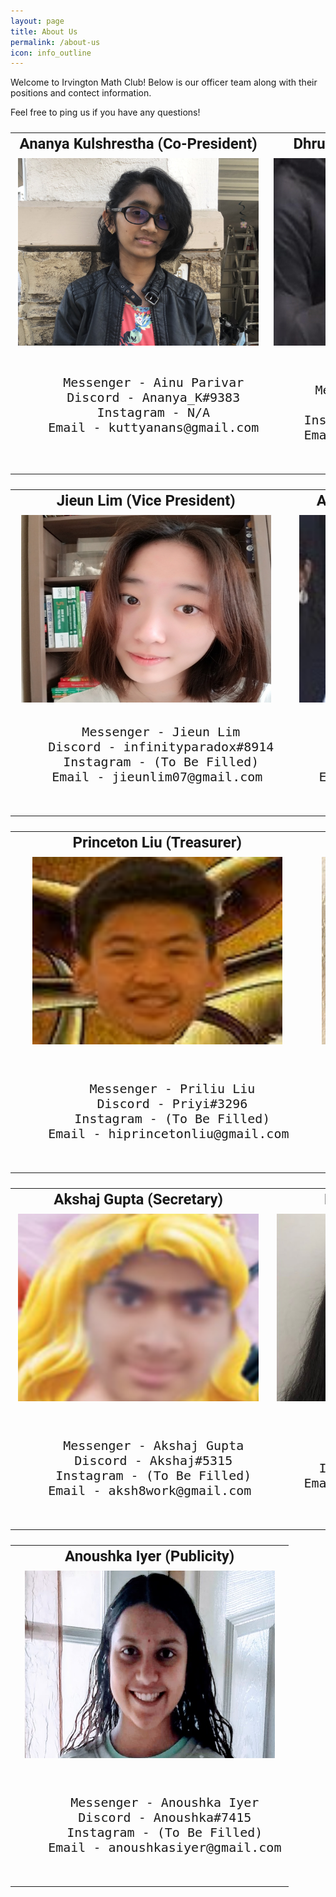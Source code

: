 ```yaml
---
layout: page
title: About Us
permalink: /about-us
icon: info_outline
---
```

Welcome to Irvington Math Club! Below is our officer team along with their positions and contect information.

Feel free to ping us if you have any questions!

<font size="5" face="Roboto" >
<table cellpadding="0" cellspacing="15x" border="0" width="100%" align="center">
  <tr align="center">
    <td><b> Ananya Kulshrestha (Co-President)</b></td>
    <td><b> Dhruv Gupta (Co-President)</b></td>
  </tr>
  <tr align="center">
  <td>
    <img src="./assets/images/AnanyaHeadshotIMC.JPG" alt="Ananya Kulshrestha" width="400" height="300">
  </td>
  <td>
    <img src="./assets/images/DhruvHeadshotIMC.jpeg" alt="Dhruv Gupta" width="400" height="300">
  </td>
</tr>
  <tr align="center">
   <td>
    <pre>
    Messenger - Ainu Parivar
    Discord - Ananya_K#9383
    Instagram - N/A
    Email - kuttyanans@gmail.com
    </pre>
   </td>
    <td>
    <pre> 
    Messenger - Dhruv Gupta
    Discord - dg575#1038
    Instagram - (To Be Filled)
    Email - dhruv575@gmail.com
    </pre>
    </td>
  </tr>
</table>

<font size="5" face="Roboto" >
<table cellpadding="0" cellspacing="15x" border="0" width="100%" align="center">
  <tr align="center">
    <td><b> Jieun Lim (Vice President)</b></td>
    <td><b> Aaryan Rustagi (Vice President)</b></td>
  </tr>
  <tr align="center">
  <td>
    <img src="./assets/images/JieunHeadshotIMC.jpeg" alt="Jieun Lim" width="400" height="300">
  </td>
  <td>
    <img src="./assets/images/AaryanHeadshotIMC.jpeg" alt="Aaryan Rustagi" width="400" height="300">
  </td>
</tr>
  <tr align="center">
   <td>
    <pre>
    Messenger - Jieun Lim
    Discord - infinityparadox#8914
    Instagram - (To Be Filled)
    Email - jieunlim07@gmail.com 
    </pre>
    </td>
    <td>
    <pre>
    Messenger - Aaryan Rustagi
    Discord - Aaryan#3163
    Instagram - (To Be Filled)
    Email - rustagiaaryan@gmail.com 
    </pre>
    </td>
  </tr>
</table>  
  
<font size="5" face="Roboto" >
<table cellpadding="0" cellspacing="15x" border="0" width="100%" align="center">
  <tr align="center">
    <td><b> Princeton Liu (Treasurer)</b></td>
    <td><b> Ojas Vatsyayan (Treasurer)</b></td>
  </tr>
  <tr align="center">
  <td>
    <img src="./assets/images/PrincetonHeadshotIMC.png" alt="Princeton Liu" width="400" height="300">
  </td>
  <td>
    <img src="./assets/images/OjasHeadshotIMC.jpeg" alt="Ojas Vatsyayan" width="400" height="300">
  </td>
</tr>
  <tr align="center">
   <td>
    <pre> 
    Messenger - Priliu Liu
    Discord - Priyi#3296
    Instagram - (To Be Filled)
    Email - hiprincetonliu@gmail.com 
    </pre>
    </td>
    <td>
    <pre>
    Messenger - Ojas Vatsyayan
    Discord - Ojas#4663
    Instagram - (To Be Filled)
    Email - ojasvatsyayan@gmail.com 
    </pre>
    </td>
  </tr>
</table>  
  
<font size="5" face="Roboto" >
<table cellpadding="0" cellspacing="15x" border="0" width="100%" align="center">
  <tr align="center">
    <td><b> Akshaj Gupta (Secretary)</b></td>
    <td><b> Prisha Jain (Secretary)</b></td>
  </tr>
  <tr align="center">
  <td>
    <img src="./assets/images/AkshajHeadshotIMC.png" alt="Akshaj Gupta" width="400" height="300">
  </td>
  <td>
    <img src="./assets/images/PrishaHeadshotIMC.jpeg" alt="Prisha Jain" width="400" height="300">
  </td>
</tr>
  <tr align="center">
   <td>
    <pre> 
    Messenger - Akshaj Gupta
    Discord - Akshaj#5315
    Instagram - (To Be Filled)
    Email - aksh8work@gmail.com 
    </pre>
    </td>
    <td>
    <pre>
    Messenger - Prisha Jain
    Discord - Prisha#8858
    Instagram - (To Be Filled)
    Email - prisha.chess@gmail.com
    </pre>
    </td>
  </tr>
</table>  
  
 <font size="5" face="Roboto" >
<table cellpadding="0" cellspacing="15x" border="0" width="100%" align="center">
  <tr align="center">
    <td><b> Anoushka Iyer (Publicity)</b></td>
  </tr>
  <tr align="center">
  <td>
    <img src="./assets/images/AnoushkaHeadshotIMC.png" alt="Anoushka Iyer" width="400" height="300">
  </td>
</tr>
  <tr align="center">
   <td>
    <pre> 
    Messenger - Anoushka Iyer
    Discord - Anoushka#7415
    Instagram - (To Be Filled)
    Email - anoushkasiyer@gmail.com
    </pre>
    </td>
  </tr>
</table>  
